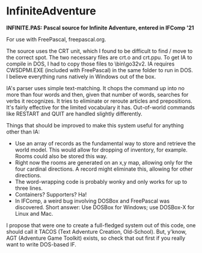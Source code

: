 # InfiniteAdventure
<b>INFINITE.PAS:  Pascal source for Infinite Adventure, entered in IFComp '21</b>

For use with FreePascal, freepascal.org.

The source uses the CRT unit, which I found to be difficult to find / move to the correct spot. The two necessary files are crt.o and crt.ppu.  To get IA to compile in DOS, I had to copy those files to \bin\go32v2.  IA requires CWSDPMI.EXE (included with FreePascal) in the same folder to run in DOS.  I believe everything runs natively in Windows out of the box.

IA's parser uses simple text-matching.  It chops the command up into no more than four words and then, given that number of words, searches for verbs it recognizes.  It tries to eliminate or reroute articles and prepositions.  It's fairly effective for the limited vocabulary it has. Out-of-world commands like RESTART and QUIT are handled slightly differently.

Things that should be improved to make this system useful for anything other than IA:
- Use an array of records as the fundamental way to store and retrieve the world model.  This would allow for dropping of inventory, for example.  Rooms could also be stored this way.
- Right now the rooms are generated on an x,y map, allowing only for the four cardinal directions.  A record might eliminate this, allowing for other directions.
- The word-wrapping code is probably wonky and only works for up to three lines.
- Containers?  Supporters?  Ha!
- In IFComp, a weird bug involving DOSBox and FreePascal was discovered.  Short answer:  Use DOSBox for Windows; use DOSBox-X for Linux and Mac.

I propose that were one to create a full-fledged system out of this code, one should call it TACOS (Text Adventure Creation, Old-School).  But, y'know, AGT (Adventure Game Toolkit) exists, so check that out first if you really want to write DOS-based IF.

